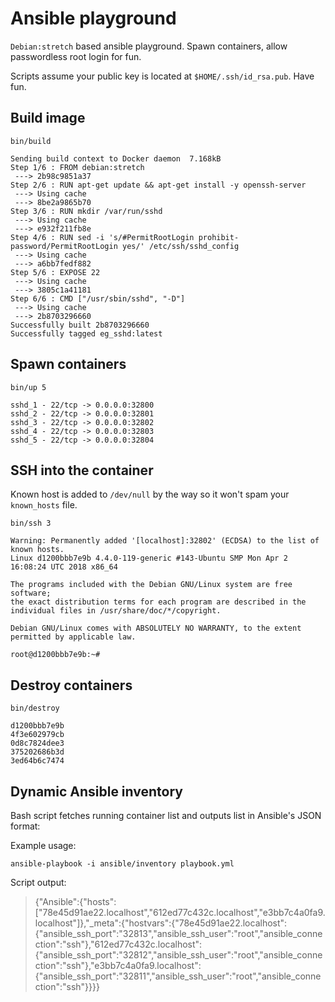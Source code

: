 Ansible playground
==================

`Debian:stretch` based ansible playground. Spawn containers, allow passwordless root login for fun.

Scripts assume your public key is located at `$HOME/.ssh/id_rsa.pub`. Have fun.

## Build image

`bin/build`

```
Sending build context to Docker daemon  7.168kB
Step 1/6 : FROM debian:stretch
 ---> 2b98c9851a37
Step 2/6 : RUN apt-get update && apt-get install -y openssh-server
 ---> Using cache
 ---> 8be2a9865b70
Step 3/6 : RUN mkdir /var/run/sshd
 ---> Using cache
 ---> e932f211fb8e
Step 4/6 : RUN sed -i 's/#PermitRootLogin prohibit-password/PermitRootLogin yes/' /etc/ssh/sshd_config
 ---> Using cache
 ---> a6bb7fedf882
Step 5/6 : EXPOSE 22
 ---> Using cache
 ---> 3805c1a41181
Step 6/6 : CMD ["/usr/sbin/sshd", "-D"]
 ---> Using cache
 ---> 2b8703296660
Successfully built 2b8703296660
Successfully tagged eg_sshd:latest
```

## Spawn containers

`bin/up 5`

```
sshd_1 - 22/tcp -> 0.0.0.0:32800
sshd_2 - 22/tcp -> 0.0.0.0:32801
sshd_3 - 22/tcp -> 0.0.0.0:32802
sshd_4 - 22/tcp -> 0.0.0.0:32803
sshd_5 - 22/tcp -> 0.0.0.0:32804
```

## SSH into the container

Known host is added to `/dev/null` by the way so it won't spam your `known_hosts` file.

`bin/ssh 3`

```
Warning: Permanently added '[localhost]:32802' (ECDSA) to the list of known hosts.
Linux d1200bbb7e9b 4.4.0-119-generic #143-Ubuntu SMP Mon Apr 2 16:08:24 UTC 2018 x86_64

The programs included with the Debian GNU/Linux system are free software;
the exact distribution terms for each program are described in the
individual files in /usr/share/doc/*/copyright.

Debian GNU/Linux comes with ABSOLUTELY NO WARRANTY, to the extent
permitted by applicable law.

root@d1200bbb7e9b:~#
```

## Destroy containers

`bin/destroy`

```
d1200bbb7e9b
4f3e602979cb
0d8c7824dee3
375202686b3d
3ed64b6c7474
```

## Dynamic Ansible inventory

Bash script fetches running container list and outputs list in Ansible's JSON format:

Example usage:

`ansible-playbook -i ansible/inventory playbook.yml`

Script output:

> {"Ansible":{"hosts":["78e45d91ae22.localhost","612ed77c432c.localhost","e3bb7c4a0fa9.localhost"]},"_meta":{"hostvars":{"78e45d91ae22.localhost":{"ansible_ssh_port":"32813","ansible_ssh_user":"root","ansible_connection":"ssh"},"612ed77c432c.localhost":{"ansible_ssh_port":"32812","ansible_ssh_user":"root","ansible_connection":"ssh"},"e3bb7c4a0fa9.localhost":{"ansible_ssh_port":"32811","ansible_ssh_user":"root","ansible_connection":"ssh"}}}}
